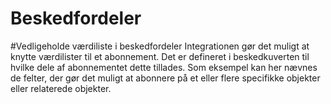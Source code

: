 # Beskedfordeler



#Vedligeholde værdiliste i beskedfordeler
Integrationen gør det muligt at knytte værdilister til et abonnement. Det er defineret i beskedkuverten til hvilke dele af abonnementet dette tillades. Som eksempel kan her nævnes de felter, der gør det muligt at abonnere på et eller flere specifikke objekter eller relaterede objekter.
